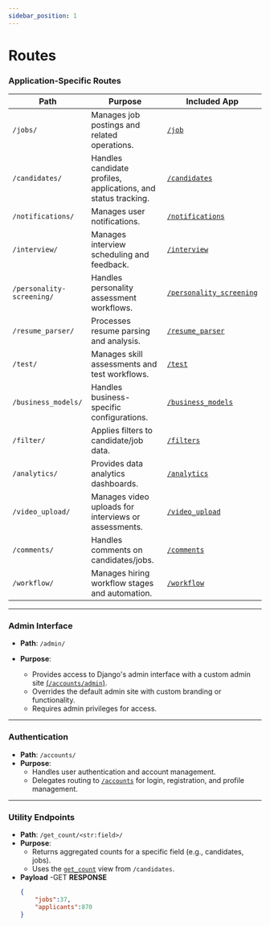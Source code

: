 ```yaml
---
sidebar_position: 1
---
```


# Routes


### Application-Specific Routes

| Path                     | Purpose                                                                 | Included App       |
|--------------------------|-------------------------------------------------------------------------|--------------------|
| `/jobs/`             | Manages job postings and related operations.                           | [`/job`](/docs/backend/job/endpoints.md)             |
| `/candidates/`           | Handles candidate profiles, applications, and status tracking.         | [`/candidates`](/docs/backend/candidates/endpoints.md)  |
| `/notifications/`        | Manages user notifications.                                            | [`/notifications`](/docs/backend/notifications/endpoints.md) |
| `/interview/`            | Manages interview scheduling and feedback.                             | [`/interview`](/docs/backend/interview/endpoints.md)   |
| `/personality-screening/`| Handles personality assessment workflows.                              | [`/personality_screening`](/docs/backend/personality%20screening/endpoints.md) |
| `/resume_parser/`        | Processes resume parsing and analysis.                                 | [`/resume_parser`](/docs/backend/resume%20parser/endpoints.md) |
| `/test/`                 | Manages skill assessments and test workflows.                          | [`/test`](/docs/backend/test/endpoints.md)        |
| `/business_models/`      | Handles business-specific configurations.                              | [`/business_models`](/docs/backend/business%20model/endpoints.md) |
| `/filter/`               | Applies filters to candidate/job data.                                 | [`/filters`](/docs/backend/filters/endpoints.md)     |
| `/analytics/`            | Provides data analytics dashboards.                                    | [`/analytics`](/docs/backend/filters/endpoints.md)   |
| `/video_upload/`         | Manages video uploads for interviews or assessments.                   | [`/video_upload`](/docs/backend/video%20upload/endpoints.md) |
| `/comments/`             | Handles comments on candidates/jobs.                                   | [`/comments`](/docs/backend/comments/endpoints.md)    |
| `/workflow/`             | Manages hiring workflow stages and automation.                         | [`/workflow`](/docs/backend/workflow/endpoints.md)    |

---

### Admin Interface
- **Path**: `/admin/`
- **Purpose**: 

    - Provides access to Django's admin interface with a custom admin site [(`/accounts/admin`)](/docs/backend/accounts/admin.md).
    - Overrides the default admin site with custom branding or functionality.
    - Requires admin privileges for access.

---

### Authentication
- **Path**: `/accounts/`
- **Purpose**:
    - Handles user authentication and account management.
    - Delegates routing to [`/accounts`](/docs/backend/accounts/endpoints.md) for login, registration, and profile management.

---

### Utility Endpoints
- **Path**: `/get_count/<str:field>/`
- **Purpose**: 
    - Returns aggregated counts for a specific field (e.g., candidates, jobs).
    - Uses the [`get_count`](/docs/backend/candidates/endpoints#get_count) view from `/candidates`.
- **Payload**
    -GET
    **RESPONSE**
    ```json
    {
        "jobs":37,
        "applicants":870
    }
    ```